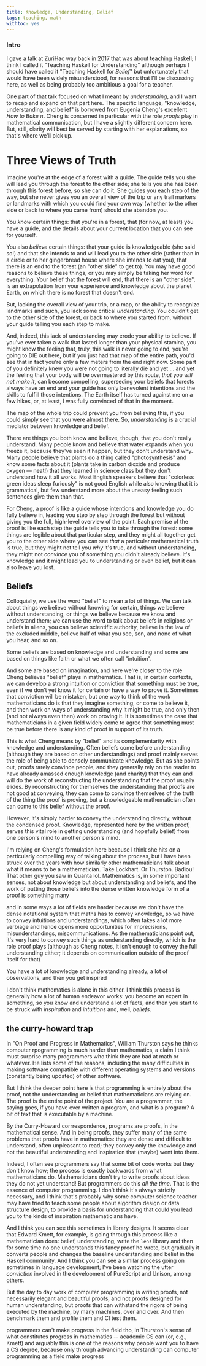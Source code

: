 ```yaml
---
title: Knowledge, Understanding, Belief
tags: teaching, math
withtoc: yes
---
```


### Intro

I gave a talk at ZuriHac way back in 2017 that was about teaching Haskell; I think I called it "Teaching Haskell for Understanding" although perhaps I should have called it "Teaching Haskell for *Belief*" but unfortunately that would have been widely misunderstood, for reasons that I'll be discussing here, as well as being probably too ambitious a goal for a teacher.

One part of that talk focused on what I meant by *understanding*, and I want to recap and expand on that part here. The specific language, "knowledge, understanding, and belief" is borrowed from Eugenia Cheng's excellent *How to Bake π*. Cheng is concerned in particular with the role *proofs* play in mathematical communication, but I have a slightly different concern here. But, still, clarity will best be served by starting with her explanations, so that's where we'll pick up.

# Three Views of Truth

Imagine you're at the edge of a forest with a guide. The guide tells you she will lead you through the forest to the other side; she tells you she has been through this forest before, so she can do it. She guides you each step of the way, but she never gives you an overall view of the trip or any trail markers or landmarks with which you could find your own way (whether to the other side or back to where you came from) should she abandon you.

You *know* certain things: that you're in a forest, that (for now, at least) you have a guide, and the details about your current location that you can see for yourself.

You also *believe* certain things: that your guide is knowledgeable (she said so!) and that she intends to and will lead you to the other side (rather than in a circle or to her gingerbread house where she intends to eat you), that there is an end to the forest (an "other side" to get to). You may have good reasons to believe these things, or you may simply be taking her word for everything. Your belief that the forest will end, that there is an "other side", is an extrapolation from your experience and knowledge about the planet Earth, on which there is no forest that doesn't end.

But, lacking the overall view of your trip, or a map, or the ability to recognize landmarks and such, you lack some critical *understanding*. You couldn't get to the other side of the forest, or back to where you started from, without your guide telling you each step to make.

And, indeed, this lack of understanding may erode your ability to believe. If you've ever taken a walk that lasted longer than your physical stamina, you might know the feeling that, truly, this walk is never going to end, you're going to DIE out here, but if you just had that map of the entire path, you'd see that in fact you're only a few meters from the end right now. Some part of you definitely knew you were not going to literally die and yet ... and yet the feeling that your body will be overmastered by this route, *that you will not make it*, can become compelling, superseding your beliefs that forests always have an end and your guide has only benevolent intentions and the skills to fulfill those intentions. The Earth itself has turned against me on a few hikes, or, at least, I was fully convinced of that in the moment.

The map of the whole trip could prevent you from believing this, if you could simply see that you were almost there. So, *understanding* is a crucial mediator between knowledge and belief.

There are things you both know and believe, though, that you don't really understand. Many people know and believe that water expands when you freeze it, because they've seen it happen, but they don't understand why. Many people believe that plants do a thing called "photosynthesis" and know some facts about it (plants take in carbon dioxide and produce oxygen &mdash; neat!) that they learned in science class but they don't understand how it all works. Most English speakers believe that "colorless green ideas sleep furiously" is not good English while also knowing that it is grammatical, but few understand more about the uneasy feeling such sentences give them than that.

For Cheng, a proof is like a guide whose intentions and knowledge you do fully believe in, leading you step by step through the forest but without giving you the full, high-level overview of the point. Each premise of the proof is like each step the guide tells you to take through the forest: some things are legible about that particular step, and they might all together get you to the other side where you can see *that* a particular mathematical truth is true, but they might not tell you *why* it's true, and without understanding, they might not *convince* you of something you didn't already believe. It's knowledge and it might lead you to understanding or even belief, but it can also leave you lost.

## Beliefs

Colloquially, we use the word "belief" to mean a lot of things. We can talk about things we believe without knowing for certain, things we believe without understanding, or things we believe because we know and understand them; we can use the word to talk about beliefs in religions or beliefs in aliens, you can believe scientific authority, believe in the law of the excluded middle, believe half of what you see, son, and none of what you hear, and so on.

Some beliefs are based on knowledge and understanding and some are based on things like faith or what we often call "intuition".

And some are based on imagination, and here we're closer to the role Cheng believes "belief" plays in mathematics. That is, in certain contexts, we can develop a strong intuition or conviction that something must be true, even if we don't yet know it for certain or have a way to prove it. Sometimes that conviction will be mistaken, but one way to think of the work mathematicians do is that they imagine something, or come to believe it, and then work on ways of understanding why it might be true, and only then (and not always even then) work on proving it. It is sometimes the case that mathematicians in a given field widely come to agree that something must be true before there is any kind of proof in support of its truth.

This is what Cheng means by "belief" and its complementarity with knowledge and understanding. Often beliefs come before understanding (although they are based on other understandings) and proof mainly serves the role of being able to densely communicate knowledge. But as she points out, proofs rarely convince people, and they generally rely on the reader to have already amassed enough knowledge (and charity) that they can and will do the work of reconstructing the understanding that the proof usually elides. By reconstructing for themselves the understanding that proofs are not good at conveying, they can come to convince themselves of the truth of the thing the proof is proving, but a knowledgeable mathematician often can come to this belief without the proof.

However, it's simply harder to convey the understanding directly, without the condensed proof. Knowledge, represented here by the written proof, serves this vital role in getting understanding (and hopefully belief) from one person's mind to another person's mind.

I'm relying on Cheng's formulation here because I think she hits on a particularly compelling way of talking about the process, but I have been struck over the years with how similarly other mathematicians talk about what it means to be a mathematician. Take Lockhart. Or Thurston. Badiou! That other guy you saw in Quanta lol. Mathematics is, in some important senses, not about knowledge but about understanding and beliefs, and the work of putting those beliefs into the dense written knowledge form of a proof is something many

and in some ways a lot of fields are harder because we don't have the dense notational system that maths has to convey knowledge, so we have to convey intuitions and understandings, which often takes a lot more verbiage and hence opens more opportunities for imprecisions, misunderstandings, miscommunications. As the mathematicians point out, it's very hard to convey such things as understanding directly, which is the role proof plays (although as Cheng notes, it isn't enough to convey the full understanding either; it depends on communication outside of the proof itself for that)

You have a lot of knowledge and understanding already, a lot of observations, and then you get inspired

I don't think mathematics is alone in this either. I think this process is generally how a lot of human endeavor works: you become an expert in something, so you know and understand a lot of facts, and then you start to be struck with *inspiration* and *intuitions* and, well, *beliefs*.

## the curry-howard trap

In "On Proof and Progress in Mathematics", William Thurston says he thinks computer rpogramming is much harder than mathematics, a claim I think must surprise many programmers who think they are bad at math or whatever. He lists some of the reasons, including the many difficulties in making software compatible with different operating systems and versions (constantly being updated) of other software.

But I think the deeper point here is that programming is entirely about the proof, not the understanding or belief that mathematicians are relying on. The proof is the entire point of the project. You are a programmer, the saying goes, if you have ever written a program, and what is a program? A bit of text that is executable by a machine.

By the Curry-Howard corrrespondence, programs are proofs, in the mathematical sense. And in being proofs, they suffer many of the same problems that proofs have in mathematics: they are dense and difficult to understand, often unpleasant to read; they convey only the knowledge and not the beautiful understanding and inspiration that (maybe) went into them.

Indeed, I often see programmers say that some bit of code works but they don't know how; the process is exactly backwards from what mathematicians do. Mathematicians don't try to write proofs about ideas they do not yet understand! But programmers do this *all the time*. That is the essence of computer programming. I don't think it's always strictly necessary, and I think that's probably why some computer science teacher may have tried to teach some people about algorithm design or data structure design, to provide a basis for understanding that could you lead you to the kinds of inspiration mathematicians have.

And I think you can see this sometimes in library designs. It seems clear that Edward Kmett, for example, is going through this process like a mathematician does: belief, understanding, write the `lens` library and then for some time no one understands this fancy proof he wrote, but gradually it converts people and changes the baseline understanding and belief in the Haskell community. And I think you can see a similar process going on sometimes in language development; I've been watching the utter *conviction* involved in the development of PureScript and Unison, among others.

But the day to day work of computer programming is writing proofs, not necessarily elegant and beautiful proofs, and not proofs designed for human understanding, but proofs that can withstand the rigors of being executed by the machine, by many machines, over and over. And then benchmark them and profile them and CI test them.

programmers can't make progress in the field tho, in Thurston's sense of what constitutes progress in mathematics -- academic CS can (or, e.g., Kmett) and arguably this is one of the reasons why people want you to have a CS degree, because only through advancing understanding can computer programming as a field make progress
